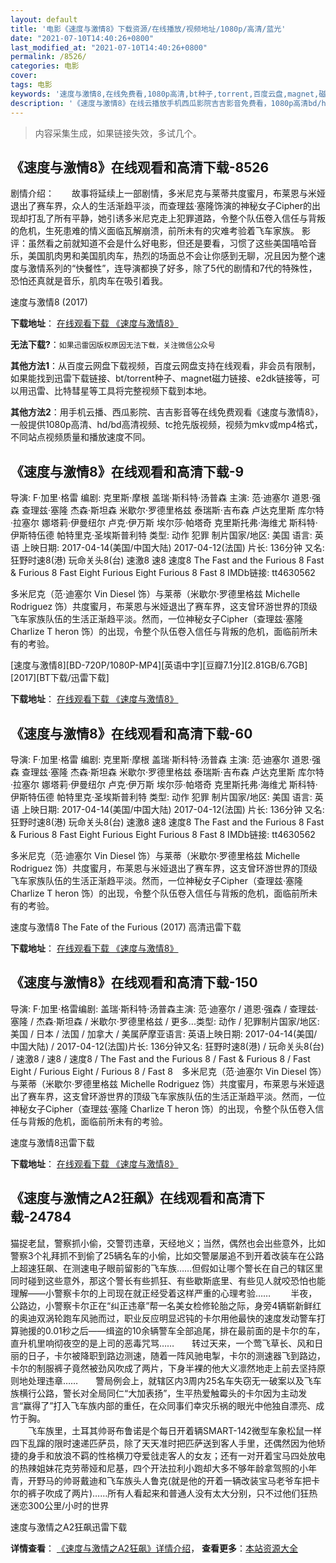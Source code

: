 ```yaml
---
layout: default
title: '电影《速度与激情8》下载资源/在线播放/视频地址/1080p/高清/蓝光'
date: "2021-07-10T14:40:26+0800"
last_modified_at: "2021-07-10T14:40:26+0800"
permalink: /8526/
categories: 电影
cover:
tags: 电影
keywords: '速度与激情8,在线免费看,1080p高清,bt种子,torrent,百度云盘,magnet,磁力链,迅雷下载资源'
description: '《速度与激情8》在线云播放手机西瓜影院吉吉影音免费看，1080p高清bd/hd未删减完整版和tc抢先枪版，mkv/mp4格式，附带bt/torrent种子、magnet/磁力链、百度云盘、网盘资源迅雷下载链接'
---
```


>内容采集生成，如果链接失效，多试几个。


## 《速度与激情8》在线观看和高清下载-8526

剧情介绍：　　故事将延续上一部剧情，多米尼克与莱蒂共度蜜月，布莱恩与米娅退出了赛车界，众人的生活渐趋平淡，而查理兹·塞隆饰演的神秘女子Cipher的出现却打乱了所有平静，她引诱多米尼克走上犯罪道路，令整个队伍卷入信任与背叛的危机，生死患难的情义面临瓦解崩溃，前所未有的灾难考验着飞车家族。 影评：虽然看之前就知道不会是什么好电影，但还是要看，习惯了这些美国嘻哈音乐，美国肌肉男和美国肌肉车，热烈的场面总不会让你感到无聊，况且因为整个速度与激情系列的“快餐性”，连导演都换了好多，除了5代的剧情和7代的特殊性，恐怕还真就是音乐，肌肉车在吸引着我。


速度与激情8 (2017)

**下载地址**： [在线观看下载 《速度与激情8》](https://www.btbtdy.me/btdy/dy10498.html) 


**无法下载?**：`如果迅雷因版权原因无法下载，关注微信公众号 `

**其他方法1**：从百度云网盘下载视频，百度云网盘支持在线观看，非会员有限制，如果能找到迅雷下载链接、bt/torrent种子、magnet磁力链接、e2dk链接等，可以用迅雷、比特彗星等工具将完整视频下载到本地。

**其他方法2**：用手机云播、西瓜影院、吉吉影音等在线免费观看《速度与激情8》，一般提供1080p高清、hd/bd高清视频、tc抢先版视频，视频为mkv或mp4格式，不同站点视频质量和播放速度不同。


## 《速度与激情8》在线观看和高清下载-9

导演: F·加里·格雷 编剧: 克里斯·摩根 盖瑞·斯科特·汤普森 主演: 范·迪塞尔 道恩·强森 查理兹·塞隆 杰森·斯坦森 米歇尔·罗德里格兹 泰瑞斯·吉布森 卢达克里斯 库尔特·拉塞尔 娜塔莉·伊曼纽尔 卢克·伊万斯 埃尔莎·帕塔奇 克里斯托弗·海维尤 斯科特·伊斯特伍德 帕特里克·圣埃斯普利特 类型: 动作 犯罪 制片国家/地区: 美国 语言: 英语 上映日期: 2017-04-14(美国/中国大陆) 2017-04-12(法国) 片长: 136分钟 又名: 狂野时速8(港) 玩命关头8(台) 速激8 速8 速度8 The Fast and the Furious 8 Fast & Furious 8 Fast Eight Furious Eight Furious 8 Fast 8 IMDb链接: tt4630562

多米尼克（范·迪塞尔 Vin Diesel 饰）与莱蒂（米歇尔·罗德里格兹 Michelle Rodriguez 饰）共度蜜月，布莱恩与米娅退出了赛车界，这支曾环游世界的顶级飞车家族队伍的生活正渐趋平淡。然而，一位神秘女子Cipher（查理兹·塞隆 Charlize T heron 饰）的出现，令整个队伍卷入信任与背叛的危机，面临前所未有的考验。


[速度与激情8][BD-720P/1080P-MP4][英语中字][豆瓣7.1分][2.81GB/6.7GB][2017][BT下载/迅雷下载]

**下载地址**： [在线观看下载 《速度与激情8》](https://www.btdx8.com/torrent/the_fate_of_the_furaious_2017.html) 


## 《速度与激情8》在线观看和高清下载-60

导演: F·加里·格雷 编剧: 克里斯·摩根 盖瑞·斯科特·汤普森 主演: 范·迪塞尔 道恩·强森 查理兹·塞隆 杰森·斯坦森 米歇尔·罗德里格兹 泰瑞斯·吉布森 卢达克里斯 库尔特·拉塞尔 娜塔莉·伊曼纽尔 卢克·伊万斯 埃尔莎·帕塔奇 克里斯托弗·海维尤 斯科特·伊斯特伍德 帕特里克·圣埃斯普利特 类型: 动作 犯罪 制片国家/地区: 美国 语言: 英语 上映日期: 2017-04-14(美国/中国大陆) 2017-04-12(法国) 片长: 136分钟 又名: 狂野时速8(港) 玩命关头8(台) 速激8 速8 速度8 The Fast and the Furious 8 Fast & Furious 8 Fast Eight Furious Eight Furious 8 Fast 8 IMDb链接: tt4630562

多米尼克（范·迪塞尔 Vin Diesel 饰）与莱蒂（米歇尔·罗德里格兹 Michelle Rodriguez 饰）共度蜜月，布莱恩与米娅退出了赛车界，这支曾环游世界的顶级飞车家族队伍的生活正渐趋平淡。然而，一位神秘女子Cipher（查理兹·塞隆 Charlize T heron 饰）的出现，令整个队伍卷入信任与背叛的危机，面临前所未有的考验。


速度与激情8 The Fate of the Furious (2017) 高清迅雷下载

**下载地址**： [在线观看下载 《速度与激情8》](https://www.xl720.com/thunder/24698.html) 


## 《速度与激情8》在线观看和高清下载-150

导演: F·加里·格雷编剧: 盖瑞·斯科特·汤普森主演: 范·迪塞尔 / 道恩·强森 / 查理兹·塞隆 / 杰森·斯坦森 / 米歇尔·罗德里格兹 / 更多...类型: 动作 / 犯罪制片国家/地区: 美国 / 日本 / 法国 / 加拿大 / 美属萨摩亚语言: 英语上映日期: 2017-04-14(美国/中国大陆) / 2017-04-12(法国)片长: 136分钟又名: 狂野时速8(港) / 玩命关头8(台) / 速激8 / 速8 / 速度8 / The Fast and the Furious 8 / Fast & Furious 8 / Fast Eight / Furious Eight / Furious 8 / Fast 8　多米尼克（范·迪塞尔 Vin Diesel 饰）与莱蒂（米歇尔·罗德里格兹 Michelle Rodriguez 饰）共度蜜月，布莱恩与米娅退出了赛车界，这支曾环游世界的顶级飞车家族队伍的生活正渐趋平淡。然而，一位神秘女子Cipher（查理兹·塞隆 Charlize T heron 饰）的出现，令整个队伍卷入信任与背叛的危机，面临前所未有的考验。


速度与激情8迅雷下载

**下载地址**： [在线观看下载 《速度与激情8》](https://www.993dy.com//vod-detail-id-25990.html) 


## 《速度与激情之A2狂飙》在线观看和高清下载-24784

猫捉老鼠，警察抓小偷，交警罚违章，天经地义；当然，偶然也会出些意外，比如警察3个礼拜抓不到偷了25辆名车的小偷，比如交警屡屡追不到开着改装车在公路上超速狂飙、在测速电子眼前留影的飞车族&hellip;…但假如让哪个警长在自己的辖区里同时碰到这些意外，那这个警长有些抓狂、有些歇斯底里、有些见人就咬恐怕也能理解&mdash;—小警察卡尔的上司现在就正经受着这样严重的心理考验…… 　　半夜，公路边，小警察卡尔正在“纠正违章”帮一名美女检修轮胎之际，身旁4辆崭新鲜红的奥迪双涡轮跑车风驰而过，职业反应明显迟钝的卡尔用他最快的速度发动警车打算驰援的0.01秒之后&mdash;—缉盗的10余辆警车全部追尾，排在最前面的是卡尔的车，直升机里响彻夜空的是上司的恶毒咒骂……　　转过天来，一个莺飞草长、风和日丽的日子，卡尔被降职到路边测速，随着一阵风驰电掣，卡尔的测速器飞到路边，卡尔的制服裤子竟然被劲风吹成了两片，下身半裸的他大义凛然地走上前去坚持原则地处理违章&hellip;…　　警局例会上，就辖区内3周内25名车失窃无一破案以及飞车族横行公路，警长对全局同仁“大加表扬”，生平热爱触霉头的卡尔因为主动发言“赢得了&rdquo;打入飞车族内部的重任，在众同事们幸灾乐祸的眼光中他独自漂亮、成竹于胸。<br />　　飞车族里，土耳其帅哥布鲁诺是个每日开着辆SMART-142微型车象松鼠一样四下乱蹿的限时速递匹萨员，除了天天准时把匹萨送到客人手里，还偶然因为他矫捷的身手和放浪不羁的性格横刀夺爱戗走客人的女友；还有一对开着宝马四处放电的热辣姐妹花克劳蒂娅和尼基，四个开法拉利小跑却大多不够年龄拿驾照的小年青，开野马的帅哥戴迪和飞车族头人鲁克(就是他的开着一辆改装宝马老爷车把卡尔的裤子吹成了两片)……所有人看起来和普通人没有太大分别，只不过他们狂热迷恋300公里/小时的世界


速度与激情之A2狂飙迅雷下载

**详情查看**： [《速度与激情之A2狂飙》详情介绍](/movie/24784/)， **查看更多**：[本站资源大全](/movie/t/all/)

